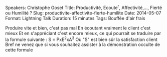 Speakers: Christophe Goset
Title: Productivité, Ecoute<sup>r</sup>, Affectivité,..., Fierté ou Humilité ?
Slug: productivite-affectivite-fierte-humilite
Date: 2014-05-07
Format: Lightning Talk
Duration: 15 minutes
Tags: Bouffée d'air frais


Produire vite et bien, c'est pas mal
En écoutant vraiment le client c'est mieux
Et en s'appréciant c'est encore mieux, ce qui pourrait se traduire par la formule suivante : S = PxE<sup>2</sup>xA<sup>3</sup>
Où "S" est bien sûr la satisfaction client
Bref ne venez que si vous souhaitez assister à la démonstration occulte de cette formule
